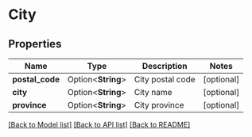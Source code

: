 # City

## Properties

Name | Type | Description | Notes
------------ | ------------- | ------------- | -------------
**postal_code** | Option<**String**> | City postal code | [optional]
**city** | Option<**String**> | City name | [optional]
**province** | Option<**String**> | City province | [optional]

[[Back to Model list]](../README.md#documentation-for-models) [[Back to API list]](../README.md#documentation-for-api-endpoints) [[Back to README]](../README.md)


